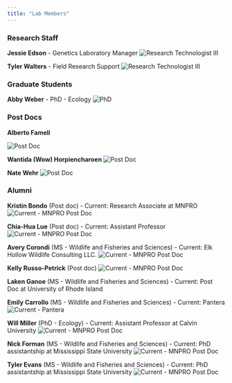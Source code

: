 ```yaml
---
title: "Lab Members"
---
```

### Research Staff

**Jessie Edson** - Genetics Laboratory Manager
![Research Technologist III](img/Edson.png)

**Tyler Walters** - Field Research Support
![Research Technologist III](img/Walters.png)


### Graduate Students

**Abby Weber** - PhD - Ecology
![PhD](img/Weber.png)

### Post Docs

**Alberto Fameli**

![Post Doc](img/Fameli.png)

**Wantida (Wow) Horpiencharoen**
![Post Doc](img/Wow.png)

**Nate Wehr**
![Post Doc](img/Wehr.png)

### Alumni

**Kristin Bondo** (Post doc) - Current: Research Associate at MNPRO
![Current - MNPRO Post Doc](img/Bondo.png)

**Chia-Hua Lue** (Post doc) - Current: Assistant Professor
![Current - MNPRO Post Doc](img/Lue.png)

**Avery Corondi** (MS - Wildlife and Fisheries and Sciences) - Current: Elk Hollow Wildlife Consulting LLC.
![Current - MNPRO Post Doc](img/Corondi.png)

**Kelly Russo-Petrick** (Post doc)
![Current - MNPRO Post Doc](img/Russo.png)

**Laken Ganoe** (MS - Wildlife and Fisheries and Sciences) - Current: Post Doc at University of Rhode Island

**Emily Carrollo** (MS - Wildlife and Fisheries and Sciences) - Current: Pantera
![Current - Pantera](img/Carrollo.png)

**Will Miller** (PhD - Ecology) - Current: Assistant Professor at Calvin University
![Current - MNPRO Post Doc](img/Miller.png)

**Nick Forman** (MS - Wildlife and Fisheries and Sciences) - Current: PhD assistantship at Mississippi State University
![Current - MNPRO Post Doc](img/Forman.png)

**Tyler Evans** (MS - Wildlife and Fisheries and Sciences) - Current: PhD assistantship at Mississippi State University
![Current - MNPRO Post Doc](img/Evans.png)
